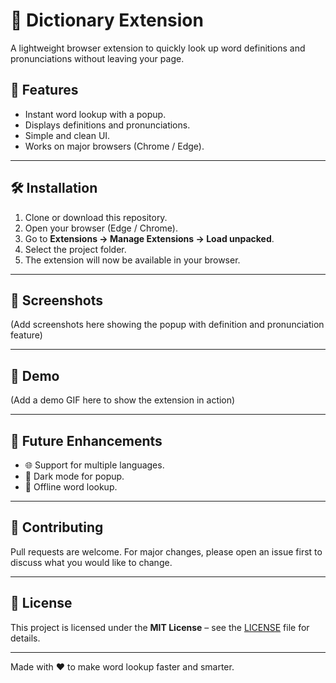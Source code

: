# 📖 Dictionary Extension

A lightweight browser extension to quickly look up word definitions and pronunciations without leaving your page.  

## 🚀 Features
- Instant word lookup with a popup.  
- Displays definitions and pronunciations.  
- Simple and clean UI.  
- Works on major browsers (Chrome / Edge).  

---

## 🛠️ Installation

1. Clone or download this repository.  
2. Open your browser (Edge / Chrome).  
3. Go to **Extensions → Manage Extensions → Load unpacked**.  
4. Select the project folder.  
5. The extension will now be available in your browser.  

---

## 📸 Screenshots
(Add screenshots here showing the popup with definition and pronunciation feature)  

---

## 🎥 Demo
(Add a demo GIF here to show the extension in action)  

---

## 🚀 Future Enhancements
- 🌐 Support for multiple languages.  
- 🌙 Dark mode for popup.  
- 📶 Offline word lookup.  

---

## 🤝 Contributing
Pull requests are welcome. For major changes, please open an issue first to discuss what you would like to change.  

---

## 📜 License
This project is licensed under the **MIT License** – see the [LICENSE](LICENSE) file for details.  

---

Made with ❤️ to make word lookup faster and smarter.
